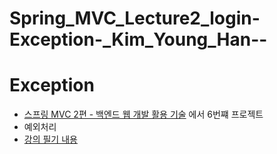 # Spring_MVC_Lecture2_login-Exception-_Kim_Young_Han--

# Exception
- [스프링 MVC 2편 - 백엔드 웹 개발 활용 기술](https://www.inflearn.com/course/%EC%8A%A4%ED%94%84%EB%A7%81-mvc-2/dashboard) 에서 6번쨰 프로젝트
- 예외처리
- [강의 필기 내용](https://github.com/Highjune/TIL/blob/main/Backend/FrameWork/Spring_SpringBoot/Lectures/%EC%8A%A4%ED%94%84%EB%A7%81MVC2%ED%8E%B8_%EB%B0%B1%EC%97%94%EB%93%9C%EC%9B%B9%EA%B0%9C%EB%B0%9C%ED%99%9C%EC%9A%A9%EA%B8%B0%EC%88%A0.md)
